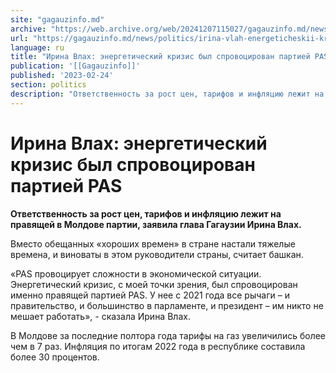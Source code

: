 ```yaml
---
site: "gagauzinfo.md"
archive: "https://web.archive.org/web/20241207115027/gagauzinfo.md/news/politics/irina-vlah-energeticheskii-krizis-bil-sprovotsirovan-partiei-pas"
url: "https://gagauzinfo.md/news/politics/irina-vlah-energeticheskii-krizis-bil-sprovotsirovan-partiei-pas"
language: ru
title: "Ирина Влах: энергетический кризис был спровоцирован партией PAS"
publication: '[[Gagauzinfo]]'
published: '2023-02-24'
section: politics
description: "Ответственность за рост цен, тарифов и инфляцию лежит на правящей в Молдове партии, заявила глава Гагаузии Ирина Влах."
---
```


# Ирина Влах: энергетический кризис был спровоцирован партией PAS

**Ответственность за рост цен, тарифов и инфляцию лежит на правящей в Молдове партии, заявила глава Гагаузии Ирина Влах.**

Вместо обещанных «хороших времен» в стране настали тяжелые времена, и виноваты в этом руководители страны, считает башкан.

«PAS провоцирует сложности в экономической ситуации. Энергетический кризис, с моей точки зрения, был спровоцирован именно правящей партией PAS. У нее с 2021 года все рычаги – и правительство, и большинство в парламенте, и президент – им никто не мешает работать», - сказала Ирина Влах.

В Молдове за последние полтора года тарифы на газ увеличились более чем в 7 раз. Инфляция по итогам 2022 года в республике составила более 30 процентов.